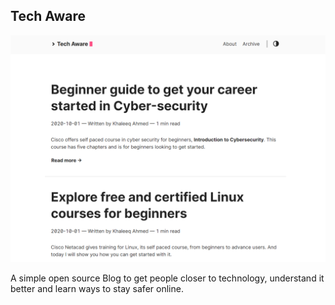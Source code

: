 ## Tech Aware

![image](/static/img/home.png)

A simple open source Blog to get people closer to technology, understand it better and learn ways to stay safer online.
